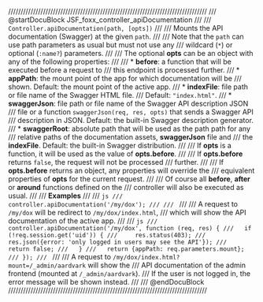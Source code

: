 ////////////////////////////////////////////////////////////////////////////////
/// @startDocuBlock JSF_foxx_controller_apiDocumentation
///
/// `Controller.apiDocumentation(path, [opts])`
///
/// Mounts the API documentation (Swagger) at the given `path`.
///
/// Note that the `path` can use path parameters as usual but must not use any
/// wildcard (`*`) or optional (`:name?`) parameters.
///
/// The optional **opts** can be an object with any of the following properties:
///
/// * **before**: a function that will be executed before a request to
///   this endpoint is processed further.
/// * **appPath**: the mount point of the app for which documentation will be
///   shown. Default: the mount point of the active app.
/// * **indexFile**: file path or file name of the Swagger HTML file.
///   Default: `"index.html"`.
/// * **swaggerJson**: file path or file name of the Swagger API description JSON
///   file or a function `swaggerJson(req, res, opts)` that sends a Swagger API
///   description in JSON. Default: the built-in Swagger description generator.
/// * **swaggerRoot**: absolute path that will be used as the path path for any
///   relative paths of the documentation assets, **swaggerJson** file and
///   the **indexFile**. Default: the built-in Swagger distribution.
///
/// If **opts** is a function, it will be used as the value of **opts.before**.
///
/// If **opts.before** returns `false`, the request will not be processed
/// further.
///
/// If **opts.before** returns an object, any properties will override the
/// equivalent properties of **opts** for the current request.
///
/// Of course all **before**, **after** or **around** functions defined on the
/// controller will also be executed as usual.
///
/// **Examples**
///
/// ```js
/// controller.apiDocumentation('/my/dox');
///
/// ```
///
/// A request to `/my/dox` will be redirect to `/my/dox/index.html`,
/// which will show the API documentation of the active app.
///
/// ```js
/// controller.apiDocumentation('/my/dox', function (req, res) {
///   if (!req.session.get('uid')) {
///     res.status(403);
///     res.json({error: 'only logged in users may see the API'});
///     return false;
///   }
///   return {appPath: req.parameters.mount};
/// });
/// ```
///
/// A request to `/my/dox/index.html?mount=/_admin/aardvark` will show the
/// API documentation of the admin frontend (mounted at `/_admin/aardvark`).
/// If the user is not logged in, the error message will be shown instead.
///
/// @endDocuBlock
////////////////////////////////////////////////////////////////////////////////